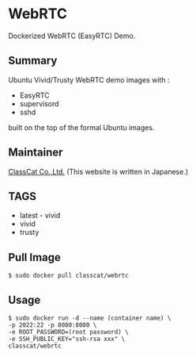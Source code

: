 # WebRTC

Dockerized WebRTC (EasyRTC) Demo.

## Summary

Ubuntu Vivid/Trusty WebRTC demo images with :

+ EasyRTC
+ supervisord
+ sshd

built on the top of the formal Ubuntu images.

## Maintainer

[ClassCat Co.,Ltd.](http://www.classcat.com/) (This website is written in Japanese.)

## TAGS

+ latest - vivid
+ vivid
+ trusty

## Pull Image

```
$ sudo docker pull classcat/webrtc
```

## Usage

```
$ sudo docker run -d --name (container name) \  
-p 2022:22 -p 8080:8080 \  
-e ROOT_PASSWORD=(root password) \  
-e SSH_PUBLIC_KEY="ssh-rsa xxx" \  
classcat/webrtc
```
